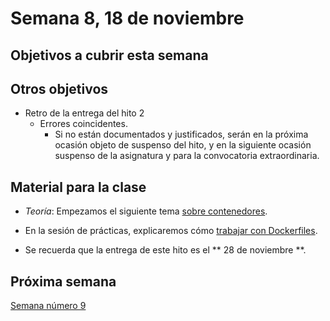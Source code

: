 # Semana 8, 18 de noviembre

## Objetivos a cubrir esta semana

## Otros objetivos

* Retro de la entrega del hito 2
  * Errores coincidentes.
    * Si no están documentados y justificados, serán en la próxima
      ocasión objeto de suspenso del hito, y en la siguiente ocasión
      suspenso de la asignatura y para la convocatoria extraordinaria.
    

## Material para la clase

* *Teoría*: Empezamos el siguiente tema [sobre contenedores](http://jj.github.io/CC/documentos/temas/Contenedores.html).
  
* En la sesión de prácticas, explicaremos
 cómo
 [trabajar con Dockerfiles](http://jj.github.io/CC/documentos/proyecto/3.Docker.html).
 
* Se recuerda que la entrega de este hito es el ** 28 de noviembre **.

## Próxima semana

[Semana número 9](09-semana.md)
